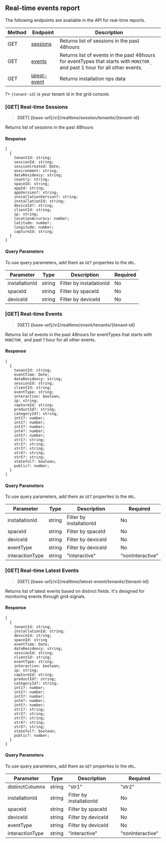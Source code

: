 ## Real-time events report

The following endpoints are available in the API for real-time reports.

| Method | Endpoint                                                                               | Description                                                                                                                |
|--------|----------------------------------------------------------------------------------------|----------------------------------------------------------------------------------------------------------------------------|
| GET    | [sessions](/grid-reports/installation-reports?id=get-real-time-sessions)               | Returns list of sessions in the past 48hours                                                                               |
| GET    | [events](/grid-reports/installation-reports?id=get-real-time-events)                   | Returns list of events in the past 48hours for eventTypes that starts with `MONITOR_` and past 1 hour for all other events.|
| GET    | [latest-event](/grid-reports/installation-reports?id=get-real-time-latest-events)      | Returns installation nps data                                                                                              |

?> `{tenant-id}` is your tenant id in the grid console.

### [GET] Real-time Sessions

> **[GET] {base-url}/v2/realtime/session/tenants/{tenant-id}**

Returns list of sessions in the past 48hours

#### Response
```
[
  {
    tenantId: string;
    sessionId: string;
    sessionCreated: Date;
    environment: string;
    dataResidency: string;
    country: string;
    spaceId: string;
    appId: string;
    appVersion?: string;
    installationVersion?: string;
    installationId: string;
    deviceId?: string;
    clientId: string;
    ip: string;
    locationAccuracy: number;
    latitude: number;
    longitude: number;
    captureId: string;
  }
]
```

#### Query Parameters
To use query parameters, add them as `GET` properties to the `URL`.

| Parameter       | Type   | Description              | Required |
|-----------------|--------|--------------------------|----------|
| installationId  | string | Filter by installationId | No       |
| spaceId         | string | Filter by spaceId        | No       |
| deviceId        | string | Filter by deviceId       | No       |

### [GET] Real-time Events

> **[GET] {base-url}/v2/realtime/event/tenants/{tenant-id}**

Returns list of events in the past 48hours for eventTypes that starts with `MONITOR_` and past 1 hour for all other events.

#### Response
```
[
  {
    tenantId: string;
    eventTime: Date;
    dataResidency: string;
    sessionId: string;
    clientId: string;
    eventType: string;
    interaction: boolean;
    ip: string;
    captureId: string;
    productId?: string;
    categoryId?: string;
    int1?: number;
    int2?: number;
    int3?: number;
    int4?: number;
    int5?: number;
    str1?: string;
    str2?: string;
    str3?: string;
    str4?: string;
    str5?: string;
    stateful?: boolean;
    public?: number;
  }
]
```

#### Query Parameters
To use query parameters, add them as `GET` properties to the `URL`.

| Parameter       | Type   | Description                                                       | Required |
|-----------------|--------|-------------------------------------------------------------------|----------|
| installationId  | string | Filter by installationId                                          | No       |
| spaceId         | string | Filter by spaceId                                                 | No       |
| deviceId        | string | Filter by deviceId                                                | No       |
| eventType       | string | Filter by deviceId                                                | No       |
| interactionType | string | "interactive" |  "nonInteractive" | "all" - Default is "all"      | No       |

### [GET] Real-time Latest Events

> **[GET] {base-url}/v2/realtime/latest-event/tenants/{tenant-id}**

Returns list of latest events based on distinct fields. It's designed for monitoring events through grid-signals.

#### Response
```
[
  {
    tenantId: string;
    installationId: string;
    deviceId: string;
    spaceId: string
    eventTime: Date;
    dataResidency: string;
    sessionId: string;
    clientId: string;
    eventType: string;
    interaction: boolean;
    ip: string;
    captureId: string;
    productId?: string;
    categoryId?: string;
    int1?: number;
    int2?: number;
    int3?: number;
    int4?: number;
    int5?: number;
    str1?: string;
    str2?: string;
    str3?: string;
    str4?: string;
    str5?: string;
    stateful?: boolean;
    public?: number;
  }
]
```

#### Query Parameters
To use query parameters, add them as `GET` properties to the `URL`.

| Parameter       | Type   | Description                                                                           | Required |
|-----------------|--------|---------------------------------------------------------------------------------------|----------|
| distinctColumns | string | "str1" | "str2" | "str3" | "str4 | "str5" | "int1" | "int2" | "int3" | "int4 | "int5" | Yes      |
| installationId  | string | Filter by installationId                                                              | No       |
| spaceId         | string | Filter by spaceId                                                                     | No       |
| deviceId        | string | Filter by deviceId                                                                    | No       |
| eventType       | string | Filter by deviceId                                                                    | No       |
| interactionType | string | "interactive" |  "nonInteractive" | "all" - Default is "all"                          | No       |